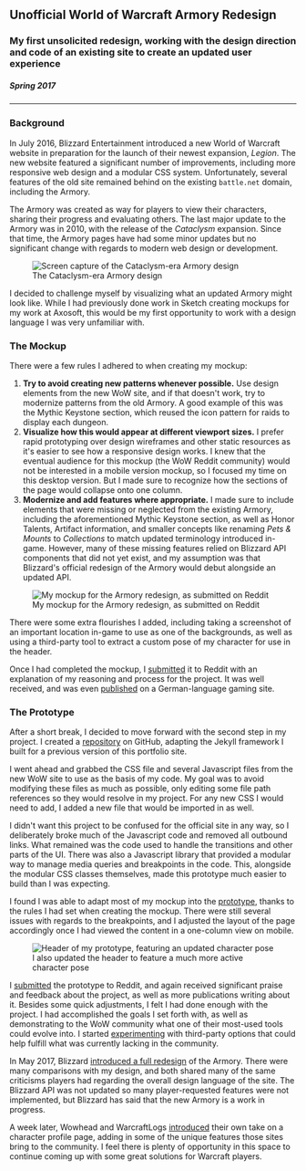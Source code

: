 ## Unofficial World of Warcraft Armory Redesign

### My first unsolicited redesign, working with the design direction and code of an existing site to create an updated user experience

##### Spring 2017

***

### Background

In July 2016, Blizzard Entertainment introduced a new World of Warcraft website in preparation for the launch of their newest expansion, _Legion_. The new website featured a significant number of improvements, including more responsive web design and a modular CSS system. Unfortunately, several features of the old site remained behind on the existing `battle.net` domain, including the Armory.

The Armory was created as way for players to view their characters, sharing their progress and evaluating others. The last major update to the Armory was in 2010, with the release of the _Cataclysm_ expansion. Since that time, the Armory pages have had some minor updates but no significant change with regards to modern web design or development.

<figure class="figure">
  <img src="../static/portfolio/armory-old.jpg" srcset="../static/portfolio/armory-old-320w.jpg 320w, ../static/portfolio/armory-old-640w.jpg 640w, ../static/portfolio/armory-old.jpg 1000w, ../static/portfolio/armory-old-2000w.jpg 2000w" alt="Screen capture of the Cataclysm-era Armory design">
  <figcaption>The Cataclysm-era Armory design</figcaption>
</figure>

I decided to challenge myself by visualizing what an updated Armory might look like. While I had previously done work in Sketch creating mockups for my work at Axosoft, this would be my first opportunity to work with a design language I was very unfamiliar with.

### The Mockup

There were a few rules I adhered to when creating my mockup:

1. **Try to avoid creating new patterns whenever possible.** Use design elements from the new WoW site, and if that doesn't work, try to modernize patterns from the old Armory. A good example of this was the Mythic Keystone section, which reused the icon pattern for raids to display each dungeon.
2. **Visualize how this would appear at different viewport sizes.** I prefer rapid prototyping over design wireframes and other static resources as it's easier to see how a responsive design works. I knew that the eventual audience for this mockup (the WoW Reddit community) would not be interested in a mobile version mockup, so I focused my time on this desktop version. But I made sure to recognize how the sections of the page would collapse onto one column.
3. **Modernize and add features where appropriate.** I made sure to include elements that were missing or neglected from the existing Armory, including the aforementioned Mythic Keystone section, as well as Honor Talents, Artifact information, and smaller concepts like renaming _Pets & Mounts_ to _Collections_ to match updated terminology introduced in-game. However, many of these missing features relied on Blizzard API components that did not yet exist, and my assumption was that Blizzard's official redesign of the Armory would debut alongside an updated API.

<figure class="figure">
  <img src="../static/portfolio/armory-mockup.png" srcset="../static/portfolio/armory-mockup-320w.png 320w, ../static/portfolio/armory-mockup-640w.png 640w, ../static/portfolio/armory-mockup.png 1280w" alt="My mockup for the Armory redesign, as submitted on Reddit">
  <figcaption>My mockup for the Armory redesign, as submitted on Reddit</figcaption>
</figure>

There were some extra flourishes I added, including taking a screenshot of an important location in-game to use as one of the backgrounds, as well as using a third-party tool to extract a custom pose of my character for use in the header.

Once I had completed the mockup, I [submitted](https://www.reddit.com/r/wow/comments/5olndg/theres_still_no_update_for_character_armory_pages/) it to Reddit with an explanation of my reasoning and process for the project. It was well received, and was even [published](http://www.buffed.de/World-of-Warcraft-Spiel-42971/News/Arsenal-Armory-neu-1218593/) on a German-language gaming site.

### The Prototype

After a short break, I decided to move forward with the second step in my project. I created a [repository](https://github.com/chilblane/wow-armory-redesign) on GitHub, adapting the Jekyll framework I built for a previous version of this portfolio site.

I went ahead and grabbed the CSS file and several Javascript files from the new WoW site to use as the basis of my code. My goal was to avoid modifying these files as much as possible, only editing some file path references so they would resolve in my project. For any new CSS I would need to add, I added a new file that would be imported in as well.

I didn't want this project to be confused for the official site in any way, so I deliberately broke much of the Javascript code and removed all outbound links. What remained was the code used to handle the transitions and other parts of the UI. There was also a Javascript library that provided a modular way to manage media queries and breakpoints in the code. This, alongside the modular CSS classes themselves, made this prototype much easier to build than I was expecting.

I found I was able to adapt most of my mockup into the [prototype](http://www.chilblane.com/wow-armory-redesign/dnasis), thanks to the rules I had set when creating the mockup. There were still several issues with regards to the breakpoints, and I adjusted the layout of the page accordingly once I had viewed the content in a one-column view on mobile.

<figure class="figure">
  <img src="../static/portfolio/armory-header.jpg" srcset="../static/portfolio/armory-header-320w.jpg 320w, ../static/portfolio/armory-header-640w.jpg 640w, ../static/portfolio/armory-header.jpg 1000w, ../static/portfolio/armory-header-2000w.jpg 2000w" alt="Header of my prototype, featuring an updated character pose">
  <figcaption>I also updated the header to feature a much more active character pose</figcaption>
</figure>

I [submitted](https://www.reddit.com/r/wow/comments/5wq82m/last_month_i_redesigned_what_the_armory_webpages/) the prototype to Reddit, and again received significant praise and feedback about the project, as well as more publications writing about it. Besides some quick adjustments, I felt I had done enough with the project. I had accomplished the goals I set forth with, as well as demonstrating to the WoW community what one of their most-used tools could evolve into. I started [experimenting](https://github.com/chilblane/inspect) with third-party options that could help fulfill what was currently lacking in the community.

In May 2017, Blizzard [introduced a full redesign](https://worldofwarcraft.com/en-us/news/20634739/your-new-profile-page-is-here) of the Armory. There were many comparisons with my design, and both shared many of the same criticisms players had regarding the overall design language of the site. The Blizzard API was not updated so many player-requested features were not implemented, but Blizzard has said that the new Armory is a work in progress.

A week later, Wowhead and WarcraftLogs [introduced](http://www.wowhead.com/news=264191/warcraft-logs-launches-raiding-character-profiles) their own take on a character profile page, adding in some of the unique features those sites bring to the community. I feel there is plenty of opportunity in this space to continue coming up with some great solutions for Warcraft players.
